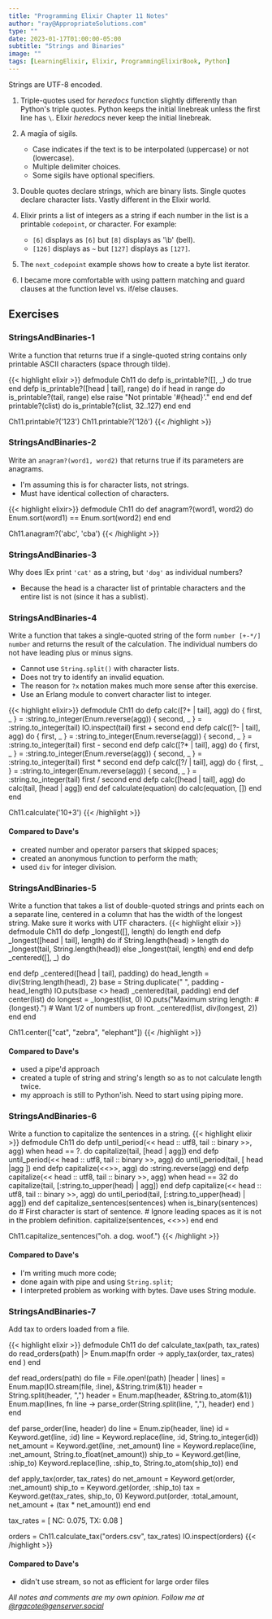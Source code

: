 ```yaml
---
title: "Programming Elixir Chapter 11 Notes"
author: "ray@AppropriateSolutions.com"
type: ""
date: 2023-01-17T01:00:00-05:00
subtitle: "Strings and Binaries"
image: ""
tags: [LearningElixir, Elixir, ProgrammingElixirBook, Python]
---
```


Strings are UTF-8 encoded.

<!--more-->

1. Triple-quotes used for _heredocs_ function slightly differently than Python's triple quotes.
   Python keeps the initial linebreak unless the first line has `\`.
   Elixir _heredocs_ never keep the initial linebreak.

1. A magīa of sigils.
   - Case indicates if the text is to be interpolated (uppercase) or not (lowercase).
   - Multiple delimiter choices.
   - Some sigils have optional specifiers.

1. Double quotes declare strings, which are binary lists.
   Single quotes declare character lists.
   Vastly different in the Elixir world.

1. Elixir prints a list of integers as a string if each number in the list is a printable `codepoint`, or character.
   For example:
   - `[6]` displays as `[6]` but `[8]` displays as '\b' (bell).
   - `[126]` displays as `~` but `[127]` displays as `[127]`.

1. The `next_codepoint` example shows how to create a byte list iterator.

1. I became more comfortable with using pattern matching and guard clauses at the function level vs. if/else clauses.

## Exercises
### StringsAndBinaries-1
Write a function that returns true if a single-quoted string contains only printable ASCII characters (space through tilde).

{{< highlight elixir >}}
defmodule Ch11 do
  defp is_printable?([], _) do
    true
  end
  defp is_printable?([head | tail], range) do
    if head in range do
      is_printable?(tail, range)
    else
      raise "Not printable '#{head}'."
    end
  end
  def printable?(clist) do
    is_printable?(clist, 32..127)
  end
end

Ch11.printable?('123')
Ch11.printable?('12ô')
{{< /highlight >}}

### StringsAndBinaries-2
Write an `anagram?(word1, word2)` that returns true if its parameters are anagrams.
- I'm assuming this is for character lists, not strings.
- Must have identical collection of characters.

{{< highlight elixir>}}
defmodule Ch11 do
  def anagram?(word1, word2) do
    Enum.sort(word1) == Enum.sort(word2)
  end
end

Ch11.anagram?('abc', 'cba')
{{< /highlight >}}


### StringsAndBinaries-3
Why does IEx print `'cat'` as a string, but `'dog'` as individual numbers?
- Because the head is a character list of printable characters and the entire list is not (since it has a sublist).

### StringsAndBinaries-4
Write a function that takes a single-quoted string of the form `number [+-*/] number` and returns the result of the calculation.
The individual numbers do not have leading plus or minus signs.
- Cannot use `String.split()` with character lists.
- Does not try to identify an invalid equation.
- The reason for `?x` notation makes much more sense after this exercise.
- Use an Erlang module to convert character list to integer.

{{< highlight elixir>}}
defmodule Ch11 do
  defp calc([?+ | tail], agg) do
    { first, _ } = :string.to_integer(Enum.reverse(agg))
    { second, _ } = :string.to_integer(tail)
    IO.inspect(tail)
    first + second
  end
  defp calc([?- | tail], agg) do
    { first, _ } = :string.to_integer(Enum.reverse(agg))
    { second, _ } = :string.to_integer(tail)
    first - second
  end
  defp calc([?* | tail], agg) do
    { first, _ } = :string.to_integer(Enum.reverse(agg))
    { second, _ } = :string.to_integer(tail)
    first * second
  end
  defp calc([?/ | tail], agg) do
    { first, _ } = :string.to_integer(Enum.reverse(agg))
    { second, _ } = :string.to_integer(tail)
    first / second
  end
  defp calc([head | tail], agg) do
    calc(tail, [head | agg])
  end
  def calculate(equation) do
    calc(equation, [])
  end
end

Ch11.calculate('10+3')
{{< /highlight >}}

#### Compared to Dave's
- created number and operator parsers that skipped spaces;
- created an anonymous function to perform the math;
- used `div` for integer division.

### StringsAndBinaries-5
Write a function that takes a list of double-quoted strings and prints each on a separate line, centered in a column that has the width of the longest string.
Make sure it works with UTF characters.
{{< highlight elixir >}}
defmodule Ch11 do
  defp _longest([], length) do
    length
  end
  defp _longest([head | tail], length) do
    if String.length(head) > length do
      _longest(tail, String.length(head))
    else
      _longest(tail, length)
    end
  end
  defp _centered([], _) do

  end
  defp _centered([head | tail], padding) do
    head_length = div(String.length(head), 2)
    base = String.duplicate(" ", padding - head_length)
    IO.puts(base <> head)
    _centered(tail, padding)
  end
  def center(list) do
    longest = _longest(list, 0)
    IO.puts("Maximum string length: #{longest}.")
    # Want 1/2 of numbers up front.
    _centered(list, div(longest, 2))
  end
end

Ch11.center(["cat", "zebra", "elephant"])
{{< /highlight >}}

#### Compared to Dave's
- used a pipe'd approach
- created a tuple of string and string's length so as to not calculate length twice.
- my approach is still to Python'ish. Need to start using piping more.


### StringsAndBinaries-6
Write a function to capitalize the sentences in a string.
{{< highlight elixir >}}
defmodule Ch11 do
  defp until_period(<< head :: utf8, tail :: binary >>, agg) when head == ?. do
    capitalize(tail, [head | agg])
  end
  defp until_period(<< head :: utf8, tail :: binary >>, agg) do
    until_period(tail, [ head |agg ])
  end
  defp capitalize(<<>>, agg) do
    :string.reverse(agg)
  end
  defp capitalize(<< head :: utf8, tail :: binary >>, agg) when head == 32 do
    capitalize(tail, [:string.to_upper(head) | agg])
  end
  defp capitalize(<< head :: utf8, tail :: binary >>, agg) do
    until_period(tail, [:string.to_upper(head) | agg])
  end
  def capitalize_sentences(sentences) when is_binary(sentences) do
    # First character is start of sentence.
    # Ignore leading spaces as it is not in the problem definition.
    capitalize(sentences, <<>>)
  end
end

Ch11.capitalize_sentences("oh. a dog. woof.")
{{< /highlight >}}

#### Compared to Dave's
- I'm writing much more code;
- done again with pipe and using `String.split`;
- I interpreted problem as working with bytes. Dave uses String module.

### StringsAndBinaries-7
Add tax to orders loaded from a file.

{{< highlight elixir >}}
defmodule Ch11 do
  def calculate_tax(path, tax_rates) do
    read_orders(path)
    |> Enum.map(fn order -> apply_tax(order, tax_rates) end )
  end

  def read_orders(path) do
    file = File.open!(path)
    [header | lines] = Enum.map(IO.stream(file, :line), &String.trim(&1))
    header = String.split(header, ",")
    header = Enum.map(header, &String.to_atom(&1))
    Enum.map(lines, fn line -> parse_order(String.split(line, ","), header) end )
  end

  def parse_order(line, header) do
    line = Enum.zip(header, line)
    id = Keyword.get(line, :id)
    line = Keyword.replace(line, :id, String.to_integer(id))
    net_amount = Keyword.get(line, :net_amount)
    line = Keyword.replace(line, :net_amount, String.to_float(net_amount))
    ship_to = Keyword.get(line, :ship_to)
    Keyword.replace(line, :ship_to, String.to_atom(ship_to))
  end

  def apply_tax(order, tax_rates) do
    net_amount = Keyword.get(order, :net_amount)
    ship_to = Keyword.get(order, :ship_to)
    tax = Keyword.get(tax_rates, ship_to, 0)
    Keyword.put(order, :total_amount, net_amount + (tax * net_amount))
  end
end

tax_rates = [ NC: 0.075, TX: 0.08 ]

orders = Ch11.calculate_tax("orders.csv", tax_rates)
IO.inspect(orders)
{{< /highlight >}}

#### Compared to Dave's
- didn't use stream, so not as efficient for large order files

_All notes and comments are my own opinion. Follow me at [@rgacote@genserver.social](https://genserver.social/rgacote)_
